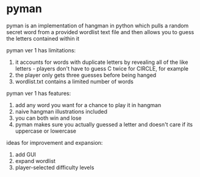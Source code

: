 # pyman

pyman is an implementation of hangman in python which pulls a random secret word from a provided wordlist text file and then allows you to guess the letters contained within it

pyman ver 1 has limitations:
1. it accounts for words with duplicate letters by revealing all of the like letters - players don't have to guess C twice for CIRCLE, for example
2. the player only gets three guesses before being hanged
3. wordlist.txt contains a limited number of words

pyman ver 1 has features:
1. add any word you want for a chance to play it in hangman
2. naive hangman illustrations included
3. you can both win and lose
4. pyman makes sure you actually guessed a letter and doesn't care if its uppercase or lowercase

ideas for improvement and expansion:
1. add GUI
2. expand wordlist
3. player-selected difficulty levels